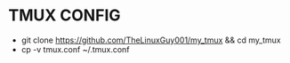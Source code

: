 # TMUX CONFIG

* git clone https://github.com/TheLinuxGuy001/my_tmux && cd my_tmux
* cp -v tmux.conf ~/.tmux.conf
